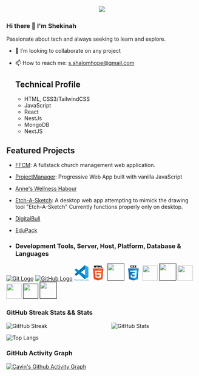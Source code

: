 <p align="center">
  <a href="https://github.com/DenverCoder1/readme-typing-svg"><img src="https://readme-typing-svg.herokuapp.com?lines=Hello World,+I'm+Shekinah;I+love+open-source.;I+love+Blender.;I+love+learning.;I+love+spreading+knowledge.;&center=true&width=500&height=50"></a>
</p>

### Hi there 👋 I'm Shekinah
Passionate about tech and always seeking to learn and explore.

- 👯 I’m looking to collaborate on any project
- 📫 How to reach me: s.shalomhope@gmail.com

  ## Technical Profile
  - HTML, CSS3/TailwindCSS
  - JavaScript
  - React
  - NestJs
  - MongoDB
  - NextJS                    
  
 
## Featured Projects
- [FFCM](https://ffcm-front.vercel.app):
A fullstack church management web application.
- [ProjectManager](https://todo-projectsfix.netlify.app):
Progressive Web App built with vanilla JavaScript 
- [Anne's Wellness Habour](http://anneswellnesshabour.com/)
- [Etch-A-Sketch](https://etch-a-sketch-six-rouge.vercel.app/):
A desktop web app attempting to mimick the drawing tool "Etch-A-Sketch"
Currently functions properly only on desktop.
- [DigitalBull](https://digitalbull.vercel.app/)
- [EduPack](https://edupack-pih4wkosj-shekinah007.vercel.app)

- ### Development Tools, Server, Host, Platform, Database & Languages

<a href="https://git-scm.com/" target="_blank"><img src="https://www.vectorlogo.zone/logos/git-scm/git-scm-icon.svg" alt="Git Logo" width="40" height="40"></a>
</a><a href="https://github.com" target="_blank"><img src="https://techstack-generator.vercel.app/github-icon.svg" alt="GitHub Logo" width="50" height="50"></a>
<a href="https://code.visualstudio.com/" target="_blank"><img src="https://raw.githubusercontent.com/devicons/devicon/master/icons/vscode/vscode-original-wordmark.svg" alt="Visual Studio Code Logo" width="40" height="40"></a>
<a href="https://www.w3.org/html/" target="_blank"><img src="https://raw.githubusercontent.com/devicons/devicon/master/icons/html5/html5-original-wordmark.svg" alt="HTML5 Logo" width="40" height="40"></a>
<a href=""><img src="https://techstack-generator.vercel.app/react-icon.svg" width="45" height="45" /></a>
<a href="https://www.w3schools.com/css/" target="_blank"><img src="https://raw.githubusercontent.com/devicons/devicon/master/icons/css3/css3-original-wordmark.svg" alt="CSS3 Logo" width="40" height="40"></a>
<a href="https://nestjs.com"><img src="https://cdn.jsdelivr.net/gh/devicons/devicon@latest/icons/nestjs/nestjs-original.svg" width="40" height="40" /></a>
<a href=""><img src="https://techstack-generator.vercel.app/js-icon.svg" width="45" height="45" /></a>
<a href="https://mongodb.com"> <img src="https://cdn.jsdelivr.net/gh/devicons/devicon@latest/icons/mongodb/mongodb-original.svg" width="40" height="40" /></a>
<a href="https://tailwindcss.com"><img src="https://cdn.jsdelivr.net/gh/devicons/devicon@latest/icons/tailwindcss/tailwindcss-original.svg" width="40" height="40" /></a>
<a href=""><img src="https://cdn.jsdelivr.net/gh/devicons/devicon@latest/icons/nextjs/nextjs-original.svg" width="40" height="40" /></a>
<a href=""><img src="https://techstack-generator.vercel.app/ts-icon.svg" width="45" height="45" /></a>











### GitHub Streak Stats && Stats

<p style="display: flex; justify-content: space-between;" float="left">
  <img src="https://github-readme-streak-stats.herokuapp.com/?user=Shekinah007&theme=outrun" alt="GitHub Streak" style="width: 48%; height: auto;">
  <img src="https://github-readme-stats.vercel.app/api?username=Shekinah007&show_icons=true&theme=algolia" alt="GitHub Stats" style="width: 45%; height: auto;">
</p>

<p style="display: flex; justify-content: space-between;" float="left">
  <img src="https://github-readme-stats.vercel.app/api/top-langs/?username=Shekinah007&theme=yeblu&limit=15&layout=compact" alt="Top Langs" style="width: 32%; height: auto;"/>

### GitHub Activity Graph

[![Cavin's Github Activity Graph](https://github-readme-activity-graph.vercel.app/graph?username=Shekinah007&bg_color=c8d4ff&color=0a0a9e&line=134e9e&point=003b40&area=true&hide_border=true)](https://github.com/Shekinah007/github-readme-activity-graph)


  
